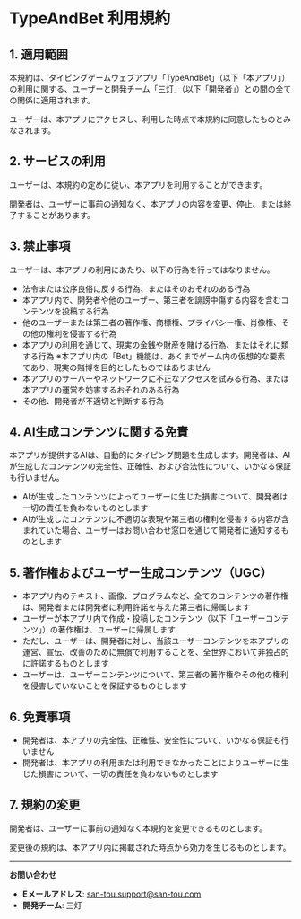 # TypeAndBet 利用規約

## 1. 適用範囲

本規約は、タイピングゲームウェブアプリ「TypeAndBet」（以下「本アプリ」）の利用に関する、ユーザーと開発チーム「三灯」（以下「開発者」）との間の全ての関係に適用されます。

ユーザーは、本アプリにアクセスし、利用した時点で本規約に同意したものとみなされます。

## 2. サービスの利用

ユーザーは、本規約の定めに従い、本アプリを利用することができます。

開発者は、ユーザーに事前の通知なく、本アプリの内容を変更、停止、または終了することがあります。

## 3. 禁止事項

ユーザーは、本アプリの利用にあたり、以下の行為を行ってはなりません。

- 法令または公序良俗に反する行為、またはそのおそれのある行為
- 本アプリ内で、開発者や他のユーザー、第三者を誹謗中傷する内容を含むコンテンツを投稿する行為
- 他のユーザーまたは第三者の著作権、商標権、プライバシー権、肖像権、その他の権利を侵害する行為
- 本アプリの利用を通じて、現実の金銭や財産を賭ける行為、またはそれに類する行為
  ※本アプリ内の「Bet」機能は、あくまでゲーム内の仮想的な要素であり、現実の賭博を目的としたものではありません
- 本アプリのサーバーやネットワークに不正なアクセスを試みる行為、または本アプリの運営を妨害するおそれのある行為
- その他、開発者が不適切と判断する行為

## 4. AI生成コンテンツに関する免責

本アプリが提供するAIは、自動的にタイピング問題を生成します。開発者は、AIが生成したコンテンツの完全性、正確性、および合法性について、いかなる保証も行いません。

- AIが生成したコンテンツによってユーザーに生じた損害について、開発者は一切の責任を負わないものとします
- AIが生成したコンテンツに不適切な表現や第三者の権利を侵害する内容が含まれていた場合、ユーザーはお問い合わせ窓口を通じて開発者に通知するものとします

## 5. 著作権およびユーザー生成コンテンツ（UGC）

- 本アプリ内のテキスト、画像、プログラムなど、全てのコンテンツの著作権は、開発者または開発者に利用許諾を与えた第三者に帰属します
- ユーザーが本アプリ内で作成・投稿したコンテンツ（以下「ユーザーコンテンツ」）の著作権は、ユーザーに帰属します
- ただし、ユーザーは、開発者に対し、当該ユーザーコンテンツを本アプリの運営、宣伝、改善のために無償で利用することを、全世界において非独占的に許諾するものとします
- ユーザーは、ユーザーコンテンツについて、第三者の著作権やその他の権利を侵害していないことを保証するものとします

## 6. 免責事項

- 開発者は、本アプリの完全性、正確性、安全性について、いかなる保証も行いません
- 開発者は、本アプリの利用または利用できなかったことによりユーザーに生じた損害について、一切の責任を負わないものとします

## 7. 規約の変更

開発者は、ユーザーに事前の通知なく本規約を変更できるものとします。

変更後の規約は、本アプリ内に掲載された時点から効力を生じるものとします。

---

**お問い合わせ**

- **Eメールアドレス**: san-tou.support@san-tou.com
- **開発チーム**: 三灯

